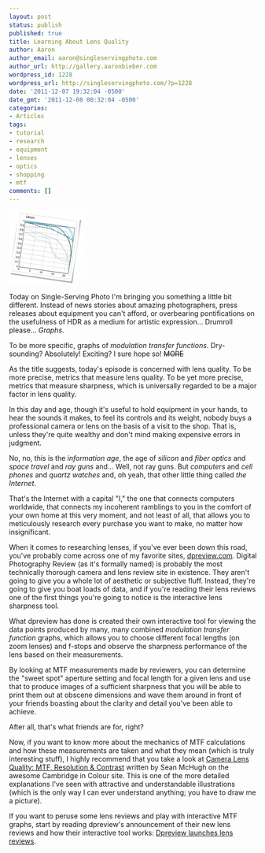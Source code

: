 ```yaml
---
layout: post
status: publish
published: true
title: Learning About Lens Quality
author: Aaron
author_email: aaron@singleservingphoto.com
author_url: http://gallery.aaronbieber.com
wordpress_id: 1228
wordpress_url: http://singleservingphoto.com/?p=1228
date: '2011-12-07 19:32:04 -0500'
date_gmt: '2011-12-08 00:32:04 -0500'
categories:
- Articles
tags:
- tutorial
- research
- equipment
- lenses
- optics
- shopping
- mtf
comments: []
---
```

[![MTF at 24mm](/wp-content/uploads/2011/12/Screen-shot-2011-12-05-at-7-150x150.png "MTF at 24mm")](/wp-content/uploads/2011/12/Screen-shot-2011-12-05-at-7.png)

Today on Single-Serving Photo I'm bringing you something a little bit
different. Instead of news stories about amazing photographers, press
releases about equipment you can't afford, or overbearing pontifications
on the usefulness of HDR as a medium for artistic expression... Drumroll
please... _Graphs_.

To be more specific, graphs of _modulation transfer functions._
Dry-sounding? Absolutely! Exciting? I sure hope so! ~~MORE~~

As the title suggests, today's episode is concerned with lens quality.
To be more precise, metrics that measure lens quality. To be yet more
precise, metrics that measure sharpness, which is universally regarded
to be a major factor in lens quality.

In this day and age, though it's useful to hold equipment in your hands,
to hear the sounds it makes, to feel its controls and its weight, nobody
buys a professional camera or lens on the basis of a visit to the shop.
That is, unless they're quite wealthy and don't mind making expensive
errors in judgment.

No, no, this is the _information age_, the age of _silicon_ and
_fiber optics_ and _space travel_ and _ray guns_ and... Well, not
ray guns. But _computers_ and _cell phones_ and _quartz watches_
and, oh yeah, that other little thing called _the Internet_.

That's the Internet with a capital "I," the one that connects computers
worldwide, that connects my incoherent ramblings to you in the comfort
of your own home at this very moment, and not least of all, that allows
you to meticulously research every purchase you want to make, no matter
how insignificant.

When it comes to researching lenses, if you've ever been down this road,
you've probably come across one of my favorite sites,
[dpreview.com](http://www.dpreview.com). Digital Photography Review (as
it's formally named) is probably the most technically thorough camera
and lens review site in existence. They aren't going to give you a whole
lot of aesthetic or subjective fluff. Instead, they're going to give you
boat loads of data, and if you're reading their lens reviews one of the
first things you're going to notice is the interactive lens sharpness
tool.

What dpreview has done is created their own interactive tool for viewing
the data points produced by many, many combined _modulation transfer
function_ graphs, which allows you to choose different focal lengths
(on zoom lenses) and f-stops and observe the sharpness performance of
the lens based on their measurements.

By looking at MTF measurements made by reviewers, you can determine the
"sweet spot" aperture setting and focal length for a given lens and use
that to produce images of a sufficient sharpness that you will be able
to print them out at obscene dimensions and wave them around in front of
your friends boasting about the clarity and detail you've been able to
achieve.

After all, that's what friends are for, right?

Now, if you want to know more about the mechanics of MTF calculations and how
these measurements are taken and what they mean (which is truly interesting
stuff), I highly recommend that you take a look at
[Camera Lens Quality: MTF, Resolution & Contrast](http://www.cambridgeincolour.com/tutorials/lens-quality-mtf-resolution.htm)
written by Sean McHugh on the awesome Cambridge in Colour site. This is one of
the more detailed explanations I've seen with attractive and understandable
illustrations (which is the only way I can ever understand anything; you have to
draw me a picture).

If you want to peruse some lens reviews and play with interactive MTF graphs,
start by reading dpreview's announcement of their new lens reviews and how their
interactive tool works:
[Dpreview launches lens reviews](http://www.dpreview.com/news/2008/1/29/dpreviewlensreviews).
